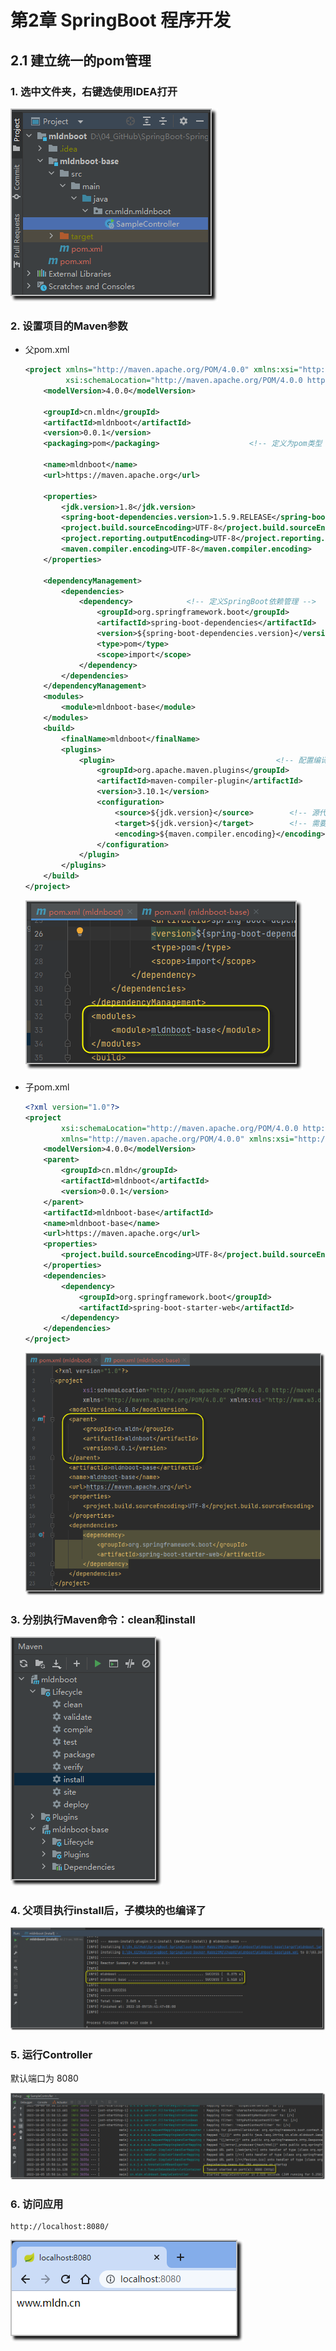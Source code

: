 # 第2章 SpringBoot 程序开发

## 2.1 建立统一的pom管理



### 1. 选中文件夹，右键选使用IDEA打开

 ![image-20221005153953931](assets\image-20221005153953931.png)

### 2. 设置项目的Maven参数

* 父pom.xml

  ```xml
  <project xmlns="http://maven.apache.org/POM/4.0.0" xmlns:xsi="http://www.w3.org/2001/XMLSchema-instance"
           xsi:schemaLocation="http://maven.apache.org/POM/4.0.0 http://maven.apache.org/xsd/maven-4.0.0.xsd">
      <modelVersion>4.0.0</modelVersion>
  
      <groupId>cn.mldn</groupId>
      <artifactId>mldnboot</artifactId>
      <version>0.0.1</version>
      <packaging>pom</packaging>                    <!-- 定义为pom类型 -->
  
      <name>mldnboot</name>
      <url>https://maven.apache.org</url>
  
      <properties>
          <jdk.version>1.8</jdk.version>
          <spring-boot-dependencies.version>1.5.9.RELEASE</spring-boot-dependencies.version>
          <project.build.sourceEncoding>UTF-8</project.build.sourceEncoding>
          <project.reporting.outputEncoding>UTF-8</project.reporting.outputEncoding>
          <maven.compiler.encoding>UTF-8</maven.compiler.encoding>
      </properties>
  
      <dependencyManagement>
          <dependencies>
              <dependency>            <!-- 定义SpringBoot依赖管理 -->
                  <groupId>org.springframework.boot</groupId>
                  <artifactId>spring-boot-dependencies</artifactId>
                  <version>${spring-boot-dependencies.version}</version>
                  <type>pom</type>
                  <scope>import</scope>
              </dependency>
          </dependencies>
      </dependencyManagement>
      <modules>
          <module>mldnboot-base</module>
      </modules>
      <build>
          <finalName>mldnboot</finalName>
          <plugins>
              <plugin>                                    <!-- 配置编译插件 -->
                  <groupId>org.apache.maven.plugins</groupId>
                  <artifactId>maven-compiler-plugin</artifactId>
                  <version>3.10.1</version>
                  <configuration>
                      <source>${jdk.version}</source>        <!-- 源代码使用的开发版本 -->
                      <target>${jdk.version}</target>        <!-- 需要生成的目标class文件的编译版本 -->
                      <encoding>${maven.compiler.encoding}</encoding>
                  </configuration>
              </plugin>
          </plugins>
      </build>
  </project>
  ```

   ![image-20221005154712523](assets\image-20221005154712523.png)

* 子pom.xml

  ```xml
  <?xml version="1.0"?>
  <project
          xsi:schemaLocation="http://maven.apache.org/POM/4.0.0 http://maven.apache.org/xsd/maven-4.0.0.xsd"
          xmlns="http://maven.apache.org/POM/4.0.0" xmlns:xsi="http://www.w3.org/2001/XMLSchema-instance">
      <modelVersion>4.0.0</modelVersion>
      <parent>
          <groupId>cn.mldn</groupId>
          <artifactId>mldnboot</artifactId>
          <version>0.0.1</version>
      </parent>
      <artifactId>mldnboot-base</artifactId>
      <name>mldnboot-base</name>
      <url>https://maven.apache.org</url>
      <properties>
          <project.build.sourceEncoding>UTF-8</project.build.sourceEncoding>
      </properties>
      <dependencies>
          <dependency>
              <groupId>org.springframework.boot</groupId>
              <artifactId>spring-boot-starter-web</artifactId>
          </dependency>
      </dependencies>
  </project>
  ```

   ![image-20221005154753305](assets\image-20221005154753305.png)

### 3. 分别执行Maven命令：clean和install

 ![image-20221005154224083](assets\image-20221005154224083.png)

### 4. 父项目执行install后，子模块的也编译了

![image-20221005154835175](assets\image-20221005154835175.png)

### 5. 运行Controller

默认端口为  8080

![image-20221005155046353](assets\image-20221005155046353.png)

### 6. 访问应用

```
http://localhost:8080/
```

 ![image-20221005130134671](assets\image-20221005130134671.png)